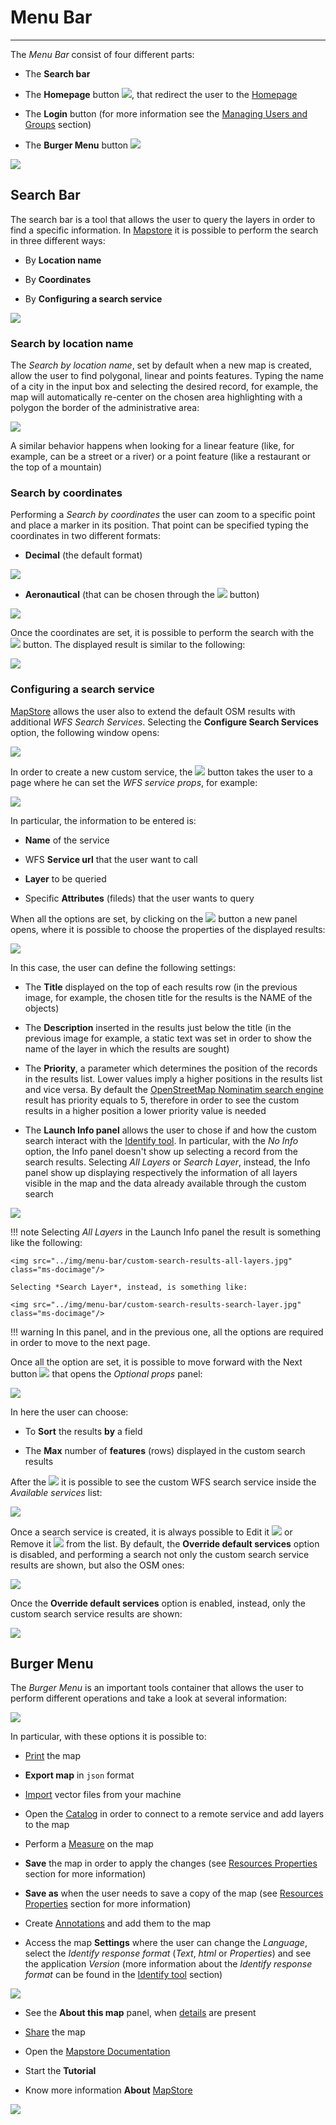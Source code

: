 # Menu Bar
**********

The *Menu Bar* consist of four different parts:

* The **Search bar**

* The **Homepage** button <img src="../img/button/home-page-icon.jpg" class="ms-docbutton"/>, that redirect the user to the [Homepage](https://mapstore.geo-solutions.it/mapstore/#/)

* The **Login** button (for more information see the [Managing Users and Groups](managing-users-and-groups.md) section)

* The **Burger Menu** button <img src="../img/button/burger.jpg" class="ms-docbutton"/>

<img src="../img/menu-bar/menu-bar.jpg" class="ms-docimage"/>

## Search Bar

The search bar is a tool that allows the user to query the layers in order to find a specific information. In [Mapstore](https://mapstore.geo-solutions.it/mapstore/#/) it is possible to perform the search in three different ways:

* By **Location name**

* By **Coordinates**

* By **Configuring a search service**

<img src="../img/menu-bar/search-types.jpg" class="ms-docimage"/>

### Search by location name

The *Search by location name*, set by default when a new map is created, allow the user to find polygonal, linear and points features. Typing the name of a city in the input box and selecting the desired record, for example, the map will automatically re-center on the chosen area highlighting with a polygon the border of the administrative area:

<img src="../img/menu-bar/rome.jpg" class="ms-docimage" />

A similar behavior happens when looking for a linear feature (like, for example, can be a street or a river) or a point feature (like a restaurant or the top of a mountain)

### Search by coordinates

Performing a *Search by coordinates* the user can zoom to a specific point and place a marker in its position. That point can be specified typing the coordinates in two different formats:

* **Decimal** (the default format)

<img src="../img/menu-bar/decimal.jpg" class="ms-docimage" style="max-width:500px;"/>

* **Aeronautical** (that can be chosen through the <img src="../img/button/change-search-tool.jpg" class="ms-docbutton"/> button)

<img src="../img/menu-bar/aeronautical.jpg" class="ms-docimage" style="max-width:500px;"/>

Once the coordinates are set, it is possible to perform the search with the <img src="../img/button/magnifying_glass_icon.jpg" class="ms-docbutton"/> button. The displayed result is similar to the following:

<img src="../img/menu-bar/performed-search.jpg" class="ms-docimage"/>

### Configuring a search service

[MapStore](https://mapstore.geo-solutions.it/mapstore/#/) allows the user also to extend the default OSM results with additional *WFS Search Services*. Selecting the **Configure Search Services** option, the following window opens:

<img src="../img/menu-bar/create-edit-service-panel.jpg" class="ms-docimage" style="max-width:400px;"/>

In order to create a new custom service, the <img src="../img/button/add_group_confirm_button.jpg" class="ms-docbutton"/> button takes the user to a page where he can set the *WFS service props*, for example:

<img src="../img/menu-bar/wfs-service-props-form.jpg" class="ms-docimage"  style="max-width:400px;"/>

In particular, the information to be entered is:

* **Name** of the service

* WFS **Service url** that the user want to call

* **Layer** to be queried

* Specific **Attributes** (fileds) that the user wants to query

When all the options are set, by clicking on the <img src="../img/button/next-txt.jpg" class="ms-docbutton"/> button a new panel opens, where it is possible to choose the properties of the displayed results:

<img src="../img/menu-bar/result-display-properties-form.jpg" class="ms-docimage"  style="max-width:400px;"/>

In this case, the user can define the following settings:

* The **Title** displayed on the top of each results row (in the previous image, for  example, the chosen title for the results is the NAME of the objects)

* The **Description** inserted in the results just below the title (in the previous image for  example, a static text was set in order to show the name of the layer in which the results are sought)

* The **Priority**, a parameter which determines the position of the records in the results list. Lower values imply a higher positions in the results list and vice versa. By default the [OpenStreetMap Nominatim search engine](https://nominatim.openstreetmap.org/) result has priority equals to 5, therefore in order to see the custom results in a higher position a lower priority value is needed 

* The **Launch Info panel** allows the user to chose if and how the custom search interact with the [Identify tool](side-bar.md#identify-tool). In particular, with the *No Info* option, the Info panel doesn't show up selecting a record from the search results. Selecting *All Layers* or *Search Layer*, instead, the Info panel show up displaying respectively the information of all layers visible in the map and the data already available through the custom search

<img src="../img/menu-bar/launch-info-panel.jpg" class="ms-docimage"  style="max-width:400px;"/>

!!! note
    Selecting *All Layers* in the Launch Info panel the result is something like the following:
    
    <img src="../img/menu-bar/custom-search-results-all-layers.jpg" class="ms-docimage"/>

    Selecting *Search Layer*, instead, is something like:

    <img src="../img/menu-bar/custom-search-results-search-layer.jpg" class="ms-docimage"/>

!!! warning
    In this panel, and in the previous one, all the options are required in order to move to the next page.

Once all the option are set, it is possible to move forward with the Next button <img src="../img/button/next-txt.jpg" class="ms-docbutton"/> that opens the *Optional props* panel:

<img src="../img/menu-bar/optional-props-form.jpg" class="ms-docimage" style="max-width:400px;"/>

In here the user can choose:

* To **Sort** the results **by** a field

* The **Max** number of **features** (rows) displayed in the custom search results

After the <img src="../img/button/save-update-button.jpg" class="ms-docbutton"/> it is possible to see the custom WFS search service inside the *Available services* list:

<img src="../img/menu-bar/wfs-services-list.jpg" class="ms-docimage"  style="max-width:500px;"/>

Once a search service is created, it is always possible to Edit it <img src="../img/button/edit-service-icon.jpg" class="ms-docbutton"/> or Remove it <img src="../img/button/delete-service-icon.jpg" class="ms-docbutton"/> from the list. By default, the **Override default services** option is disabled, and performing a search not only the custom search service results are shown, but also the OSM ones:

<img src="../img/menu-bar/override-no.jpg" class="ms-docimage" style="max-width:400px;"/>

Once the **Override default services** option is enabled, instead, only the custom search service results are shown:

<img src="../img/menu-bar/override-yes.jpg" class="ms-docimage" style="max-width:400px;"/>

## Burger Menu

The *Burger Menu* is an important tools container that allows the user to perform different operations and take a look at several information:

<img src="../img/menu-bar/burger-menu.jpg" class="ms-docimage" style="max-width:150px;"/>

In particular, with these options it is possible to:

* [Print](print.md) the map

* **Export map** in `json` format

* [Import](local-files.md) vector files from your machine

* Open the [Catalog](catalog.md) in order to connect to a remote service and add layers to the map

* Perform a [Measure](measure.md) on the map

* **Save** the map in order to apply the changes (see [Resources Properties](resources-properties.md) section for more information)

* **Save as** when the user needs to save a copy of the map (see [Resources Properties](resources-properties.md) section for more information)

* Create [Annotations](annotations.md) and add them to the map

* Access the map **Settings** where the user can change the *Language*, select the *Identify response format* (*Text*, *html* or *Properties*) and see the application *Version* (more information about the *Identify response format* can be found in the [Identify tool](side-bar.md#identify-tool) section)

<img src="../img/menu-bar/settings.jpg" class="ms-docimage" style="max-width:400px;"/>

* See the **About this map** panel, when [details](resources-properties.md#details) are present

* [Share](share.md) the map

* Open the [Mapstore Documentation](https://mapstore.readthedocs.io/en/latest/)

* Start the **Tutorial** 

* Know more information **About** [MapStore](https://mapstore.geo-solutions.it/mapstore/#/)

<img src="../img/menu-bar/about.jpg" class="ms-docimage" style="max-width:500px;"/>
